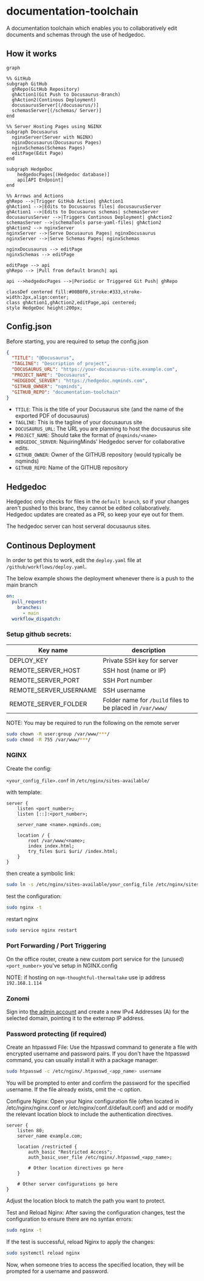 # documentation-toolchain
A documentation toolchain which enables you to collaboratively edit documents and schemas through the use of hedgedoc.

## How it works

```mermaid
graph

%% GitHub
subgraph GitHub
  ghRepo(GitHub Repository)
  ghAction1(Git Push to Docusaurus-Branch)
  ghAction2(Continous Deployment)
  docusaurusServer[(/docusaurus/)]
  schemasServer[(/schemas/ Server)]
end

%% Server Hosting Pages using NGINX
subgraph Docusaurus
  nginxServer(Server with NGINX)
  nginxDocusaurus(Docusaurus Pages)
  nginxSchemas(Schemas Pages)
  editPage(Edit Page)
end

subgraph HedgeDoc
    hedgedocPages[(Hedgedoc database)]
    api[API Endpoint]
end

%% Arrows and Actions
ghRepo -->|Trigger GitHub Action| ghAction1
ghAction1 -->|Edits to Docusaurus files| docusaurusServer
ghAction1 -->|Edits to Docusaurus schemas| schemasServer
docusaurusServer -->|Triggers Continous Deployment| ghAction2
schemasServer -->|schemaTools parse-yaml-files| ghAction2
ghAction2 --> nginxServer
nginxServer -->|Serve Docusaurus Pages| nginxDocusaurus
nginxServer -->|Serve Schemas Pages| nginxSchemas

nginxDocusaurus --> editPage
nginxSchemas --> editPage

editPage --> api
ghRepo --> |Pull from default branch| api

api -->hedgedocPages -->|Periodic or Triggered Git Push| ghRepo

classDef centered fill:#00B0F0,stroke:#333,stroke-width:2px,align:center;
class ghAction1,ghAction2,editPage,api centered;
style HedgeDoc height:200px;
```

## Config.json

Before starting, you are required to setup the config.json
```json
{
  "TITLE": "@Docusaurus",
  "TAGLINE": "Description of project",
  "DOCUSAURUS_URL": "https://your-docusaurus-site.example.com",
  "PROJECT_NAME": "Docusaurus",
  "HEDGEDOC_SERVER": "https://hedgedoc.nqminds.com",
  "GITHUB_OWNER": "nqminds",
  "GITHUB_REPO": "documentation-toolchain"
}
```

- `TTILE`: This is the title of your Docusaurus site (and the name of the exported PDF of docusaurus)
- `TAGLINE`: This is the tagline of your docusaurus site
- `DOCUSAURUS_URL`: The URL you are planning to host the docusaurus site
- `PROJECT_NAME`: Should take the format of `@nqminds/<name>`
- `HEDGEDOC_SERVER`: NquiringMinds' Hedgedoc server for collaborative edits.
- `GITHUB_OWNER`: Owner of the GITHUB repository (would typically be nqminds)
- `GITHUB_REPO`: Name of the GITHUB repository

## Hedgedoc

Hedgedoc only checks for files in the `default branch`, so if your changes aren't pushed to this branc, they cannot be edited collaboratively.
Hedgedoc updates are created as a PR, so keep your eye out for them.

The hedgedoc server can host serveral docusaurus sites. 


## Continous Deployment

In order to get this to work, edit the `deploy.yaml` file at `/github/workflows/deploy.yaml`.

The below example shows the deployment whenever there is a push to the main branch
```yaml
on:
  pull_request:
    branches:
      - main
  workflow_dispatch:
```
### Setup github secrets:

| Key name               | description                                                |
| ---------------------- | ---------------------------------------------------------- |
| DEPLOY_KEY             | Private SSH  key for server                                |
| REMOTE_SERVER_HOST     | SSH host (name or IP)                                      |
| REMOTE_SERVER_PORT     | SSH Port number                                            |
| REMOTE_SERVER_USERNAME | SSH username                                               |
| REMOTE_SERVER_FOLDER   | Folder name for `/build` files to be placed in `/var/www/` |


NOTE: You may be required to run the following on the remote server
```bash
sudo chown -R user:group /var/www/***/
sudo chmod -R 755 /var/www/***/

```

### NGINX

Create the config:

`<your_config_file>.conf` in `/etc/nginx/sites-available/`

with template:
```nginx
server {
    listen <port_number>;
    listen [::]:<port_number>;

    server_name <name>.nqminds.com;

    location / {
        root /var/www/<name>;
        index index.html;
        try_files $uri $uri/ /index.html;
    }
}
```

then create a symbolic link:
```bash
sudo ln -s /etc/nginx/sites-available/your_config_file /etc/nginx/sites-enabled/
```

test the configuration:
```bash
sudo nginx -t
```

restart nginx
```bash
sudo service nginx restart
```

### Port Forwarding / Port Triggering

On the office router, create a new custom port service for the (unused) `<port_number>` you've setup in NGINX.config

NOTE: if hosting on `nqm-thoughtful-thermaltake` use ip address `192.168.1.114`

### Zonomi

Sign into [the admin account](https://zonomi.com/app/dns/) and create a new IPv4 Addresses (A) for the selected domain, pointing it to the externap IP address.



### Password protecting (if required)

Create an htpasswd File:
Use the htpasswd command to generate a file with encrypted username and password pairs. If you don't have the htpasswd command, you can usually install it with a package manager.

```bash
sudo htpasswd -c /etc/nginx/.htpasswd_<app_name> username
```
You will be prompted to enter and confirm the password for the specified username. If the file already exists, omit the -c option.

Configure Nginx:
Open your Nginx configuration file (often located in /etc/nginx/nginx.conf or /etc/nginx/conf.d/default.conf) and add or modify the relevant location block to include the authentication directives.

```nginx
server {
    listen 80;
    server_name example.com;

    location /restricted {
        auth_basic "Restricted Access";
        auth_basic_user_file /etc/nginx/.htpasswd_<app_name>;

        # Other location directives go here
    }

    # Other server configurations go here
}
```
Adjust the location block to match the path you want to protect.

Test and Reload Nginx:
After saving the configuration changes, test the configuration to ensure there are no syntax errors:

```bash
sudo nginx -t
```
If the test is successful, reload Nginx to apply the changes:

```bash
sudo systemctl reload nginx
```
Now, when someone tries to access the specified location, they will be prompted for a username and password.
